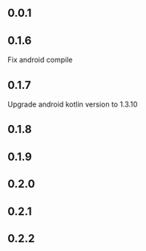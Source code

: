 ## 0.0.1

## 0.1.6
Fix android compile

## 0.1.7
Upgrade android kotlin version to 1.3.10

## 0.1.8

## 0.1.9

## 0.2.0

## 0.2.1

## 0.2.2